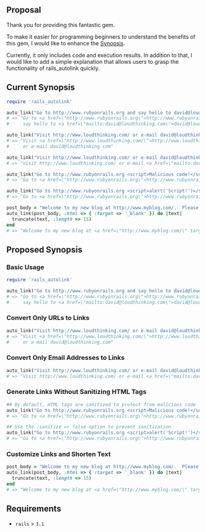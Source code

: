 ## Proposal

Thank you for providing this fantastic gem.

To make it easier for programming beginners to understand the benefits of this gem, I would like to enhance the [Synopsis](https://github.com/tenderlove/rails_autolink#synopsis).

Currently, it only includes code and execution results. In addition to that, I would like to add a simple explanation that allows users to grasp the functionality of rails_autolink quickly.

## Current Synopsis

```ruby
require 'rails_autolink'

auto_link("Go to http://www.rubyonrails.org and say hello to david@loudthinking.com")
# => "Go to <a href=\"http://www.rubyonrails.org\">http://www.rubyonrails.org</a> and
#     say hello to <a href=\"mailto:david@loudthinking.com\">david@loudthinking.com</a>"

auto_link("Visit http://www.loudthinking.com/ or e-mail david@loudthinking.com", :link => :urls)
# => "Visit <a href=\"http://www.loudthinking.com/\">http://www.loudthinking.com/</a>
#     or e-mail david@loudthinking.com"

auto_link("Visit http://www.loudthinking.com/ or e-mail david@loudthinking.com", :link => :email_addresses)
# => "Visit http://www.loudthinking.com/ or e-mail <a href=\"mailto:david@loudthinking.com\">david@loudthinking.com</a>"

auto_link("Go to http://www.rubyonrails.org <script>Malicious code!</script>")
# => "Go to <a href=\"http://www.rubyonrails.org\">http://www.rubyonrails.org</a> "

auto_link("Go to http://www.rubyonrails.org <script>alert('Script!')</script>", :sanitize => false)
# => "Go to <a href=\"http://www.rubyonrails.org\">http://www.rubyonrails.org</a> <script>alert('Script!')</script>"

post_body = "Welcome to my new blog at http://www.myblog.com/.  Please e-mail me at me@email.com."
auto_link(post_body, :html => { :target => '_blank' }) do |text|
  truncate(text, :length => 15)
end
# => "Welcome to my new blog at <a href=\"http://www.myblog.com/\" target=\"_blank\">http://www.m...</a>.
```

## Proposed Synopsis

### Basic Usage

```ruby
require 'rails_autolink'

auto_link("Go to http://www.rubyonrails.org and say hello to david@loudthinking.com")
# => "Go to <a href=\"http://www.rubyonrails.org\">http://www.rubyonrails.org</a> and
#     say hello to <a href=\"mailto:david@loudthinking.com\">david@loudthinking.com</a>"
```

### Convert Only URLs  to Links

```ruby
auto_link("Visit http://www.loudthinking.com/ or e-mail david@loudthinking.com", :link => :urls)
# => "Visit <a href=\"http://www.loudthinking.com/\">http://www.loudthinking.com/</a>
#     or e-mail david@loudthinking.com"
```

### Convert Only Email Addresses to Links

```ruby
auto_link("Visit http://www.loudthinking.com/ or e-mail david@loudthinking.com", :link => :email_addresses)
# => "Visit http://www.loudthinking.com/ or e-mail <a href=\"mailto:david@loudthinking.com\">david@loudthinking.com</a>"
```

### Generate Links Without Sanitizing HTML Tags

```ruby
## By default, HTML tags are sanitized to protect from malicious code
auto_link("Go to http://www.rubyonrails.org <script>Malicious code!</script>")
# => "Go to <a href=\"http://www.rubyonrails.org\">http://www.rubyonrails.org</a> "

## Use the :sanitize => false option to prevent sanitization
auto_link("Go to http://www.rubyonrails.org <script>alert('Script!')</script>", :sanitize => false)
# => "Go to <a href=\"http://www.rubyonrails.org\">http://www.rubyonrails.org</a> <script>alert('Script!')</script>"
```

### Customize Links and Shorten Text

```ruby
post_body = "Welcome to my new blog at http://www.myblog.com/.  Please e-mail me at me@email.com."
auto_link(post_body, :html => { :target => '_blank' }) do |text|
  truncate(text, :length => 15)
end
# => "Welcome to my new blog at <a href=\"http://www.myblog.com/\" target=\"_blank\">http://www.m...</a>.
```


## Requirements

- `rails` > `3.1`
